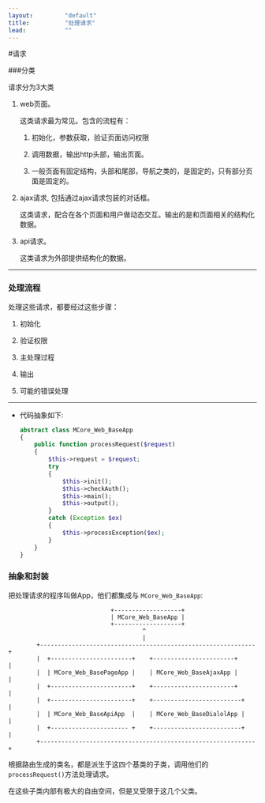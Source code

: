 ```yaml
---
layout:         "default"
title:          "处理请求"
lead:           ""
---
```


#请求

###分类

请求分为3大类

1.  web页面。

    这类请求最为常见。包含的流程有：
        
    1.  初始化，参数获取，验证页面访问权限

    2.  调用数据，输出http头部，输出页面。

    3.  一般页面有固定结构，头部和尾部，导航之类的，是固定的，只有部分页面是固定的。

2.  ajax请求, 包括通过ajax请求包装的对话框。

    这类请求，配合在各个页面和用户做动态交互。输出的是和页面相关的结构化数据。

3.  api请求。

    这类请求为外部提供结构化的数据。

---

### 处理流程

处理这些请求，都要经过这些步骤：

1.  初始化

2.  验证权限

3.  主处理过程

4.  输出

5.  可能的错误处理

---

*   代码抽象如下:

    ```php
    abstract class MCore_Web_BaseApp
    {
        public function processRequest($request)
        {
            $this->request = $request;
            try
            {
                $this->init();
                $this->checkAuth();
                $this->main();
                $this->output();
            }
            catch (Exception $ex)
            {
                $this->processException($ex);
            }
        }
    }
    ```

### 抽象和封装

把处理请求的程序叫做App，他们都集成与 `MCore_Web_BaseApp`:

```
                             +-------------------+
                             | MCore_Web_BaseApp |
                             +-------------------+
                                      ^
                                      |
        +-------------------------------------------------------------+
        |  +-----------------------+    +-----------------------+     |    
        |  | MCore_Web_BasePageApp |    | MCore_Web_BaseAjaxApp |     |    
        |  +-----------------------+    +-----------------------+     |    
        |  +-----------------------+    +-------------------------+   |        
        |  | MCore_Web_BaseApiApp  |    | MCore_Web_BaseDialolApp |   |    
        |  +---------------------- +    +-------------------------+   |    
        +-------------------------------------------------------------+
```

根据路由生成的类名，都是派生于这四个基类的子类，调用他们的 `processRequest()`方法处理请求。

在这些子类内部有极大的自由空间，但是又受限于这几个父类。
